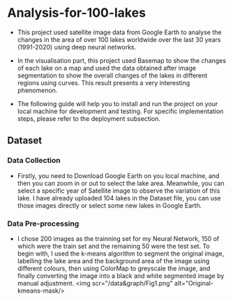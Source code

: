 # Analysis-for-100-lakes
* This project used satellite image data from Google Earth to analyse the changes in the area of over 100 lakes worldwide over the last 30 years (1991-2020) using deep neural networks.

* In the visualisation part, this project used Basemap to show the changes of each lake on a map and used the data obtained after image segmentation to show the overall changes of the lakes in different regions using curves. This result presents a very interesting phenomenon.

* The following guide will help you to install and run the project on your local machine for development and testing. For specific implementation steps, please refer to the deployment subsection.

## Dataset

### Data Collection
* Firstly, you need to Download Google Earth on you local machine, and then you can zoom in or out to select the lake area. Meanwhile, you can select a specific year of Satellite image to observe the variation of this lake. I have already uploaded 104 lakes in the Dataset file, you can use those images directly or select some new lakes in Google Earth.

### Data Pre-processing
* I chose 200 images as the trainning set for my Neural Network, 150 of which were the train set and the remaining 50 were the test set. To begin with, I used the k-means algorithm to segment the original image, labelling the lake area and the background area of the image using different colours, then using ColorMap to greyscale the image, and finally converting the image into a black and white segmented image by manual adjustment. 
<img scr="/data&graph/Fig1.png" alt="Original-kmeans-mask/>
